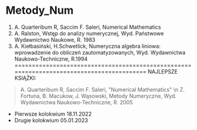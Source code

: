 # Metody_Num
1. A. Quarteribum R, Saccim F. Saleri, Numerical Mathematics
2. A. Ralston, Wstęp do analizy numerycznej, Wyd. Państwowe Wydawnictwo Naukowe, R. 1983
3. A. Kiełbasiński, H.Schwetlick, Numeryczna algebra liniowa: wprowadzenie do obliczeń zautomatyzowanych, Wyd. Wydawnictwa Naukowo-Techniczne, R.1994
=========================================================================================
NAJLEPSZE KSIĄŻKI:
> A. Quarteribum R, Saccim F. Saleri, "Numerical Mathematics" \n
> Z. Fortuna, B. Macukow, J. Wąsowski, Metody Numeryczne, Wyd. Wydawnictwa Naukowo-Techniczne, R. 2005

* Pierwsze kolokwium
  18.11.2022
* Drugie kolokwium
  05.01.2023
  
  
  
